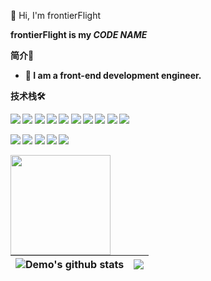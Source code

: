 <p>
    👋 Hi, I'm <a>frontierFlight</a>
</p>

<p><b> frontierFlight is my <em>CODE NAME</em></p>

<!-- <em>Long time no see. <b>How are you?</b> Oh, you are a new friend. <b>Hi, Nice to meet you!</b></em> -->


**简介👤**

- 🎈 I am a front-end development engineer.


**技术栈🛠️**

[![](https://img.shields.io/badge/-Vue.js-4fc08d?style=flat-square&logo=vue.js&logoColor=ffffff)](https://vuejs.org/)
[![](https://img.shields.io/badge/-React-1d365d?style=flat-square&logo=react&logoColor=ffffff)](https://reactjs.org/)
[![](https://img.shields.io/badge/-Angular-dd0031?style=flat-square&logo=angular&logoColor=ffffff)](https://angular.cn/)
[![](https://img.shields.io/badge/-Electron-1b1c26?style=flat-square&logo=electron&logoColor=9feaf9)](https://www.electronjs.org/)
[![](https://img.shields.io/badge/-Tauri-ffba00?style=flat-square&logo=tauri&logoColor=9feaf9)](https://tauri.app/)
[![](https://img.shields.io/badge/-JavaScript-F7DF1E?style=flat-square&logo=JavaScript&logoColor=white)](https://www.javascript.com/)
[![](https://img.shields.io/badge/-TypeScript-007acc?style=flat-square&logo=typescript&logoColor=white)](https://www.typescriptlang.org/)
[![](https://img.shields.io/badge/-Sass-cc6699?style=flat-square&logo=sass&logoColor=white)](https://www.sass.hk/)
[![](https://img.shields.io/badge/-Node.js-339933?style=flat-square&logo=Node.js&logoColor=ffffff)](https://nodejs.org/zh-cn/)
[![](https://img.shields.io/badge/-Webpack-8dd6f9?style=flat-square&logo=webpack&logoColor=white)](https://webpack.js.org/)


[![](https://img.shields.io/badge/-MySQL-4479A1?style=flat-square&logo=MySQL&logoColor=ffffff)](https://www.mysql.com/cn/)
[![](https://img.shields.io/badge/-MongoDB-47a248?style=flat-square&logo=mongodb&logoColor=ffffff)](https://www.mongodb.com/)
[![](https://img.shields.io/badge/-Linux-fcc624?style=flat-square&logo=linux&logoColor=white)](https://www.linuxfoundation.org/)
[![](https://img.shields.io/badge/-Nginx-269539?style=flat-square&logo=nginx&logoColor=ffffff)](https://nginx.org/)
[![](https://img.shields.io/badge/-Docker-2496ED?style=flat-square&logo=docker&logoColor=ffffff)](https://www.docker.com/)

<img height="160px" align="left" src="https://github-readme-stats.vercel.app/api/top-langs/?username=frontierFlight&include_all_commits=true&locale=cn&line_height=33&theme=&langs_count=6&layout=compact&custom_title=我的常用语言"/>


| <img align="center" src="https://github-readme-stats.vercel.app/api?username=frontierFlight&show_icons=true&include_all_commits=true&theme=buefy&hide_border=true" alt="Demo's github stats" /> | <img align="center" src="https://github-readme-stats.vercel.app/api/top-langs/?username=frontierFlight&layout=compact&theme=buefy&hide_border=true" /> |
|-------------------------------------------------------------------------------------------------------------------------------------------------------------------------------------------|--------------------------------------------------------------------------------------------------------------------------------------------------|
